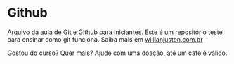 # Github
Arquivo da aula de Git e Github para iniciantes.
Este é um repositório teste para ensinar como git funciona.
Saiba mais em [willianjusten.com.br](http://www.willianjusten.com.br)

Gostou do curso? Quer mais? Ajude com uma doação, até um café é válido.

